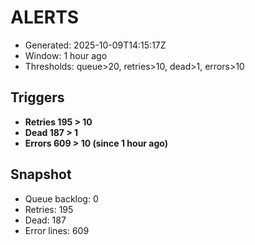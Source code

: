 # ALERTS

- Generated: 2025-10-09T14:15:17Z
- Window: 1 hour ago
- Thresholds: queue>20, retries>10, dead>1, errors>10

## Triggers
- **Retries 195 > 10**
- **Dead 187 > 1**
- **Errors 609 > 10 (since 1 hour ago)**

## Snapshot
- Queue backlog: 0
- Retries: 195
- Dead: 187
- Error lines: 609
